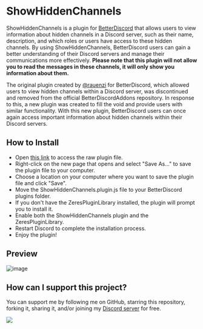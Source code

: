 # ShowHiddenChannels
ShowHiddenChannels is a plugin for [BetterDiscord](https://betterdiscord.app/) that allows users to view information about hidden channels in a Discord server, such as their name, description, and which roles or users have access to these hidden channels. By using ShowHiddenChannels, BetterDiscord users can gain a better understanding of their Discord servers and manage their communications more effectively.
**Please note that this plugin will not allow you to read the messages in these channels, it will only show you information about them.**

The original plugin created by [@rauenzi](https://github.com/rauenzi/) for BetterDiscord, which allowed users to view hidden channels within a Discord server, was discontinued and removed from the official BetterDiscordAddons repository. In response to this, a new plugin was created to fill the void and provide users with similar functionality. With this new plugin, BetterDiscord users can once again access important information about hidden channels within their Discord servers.

## How to Install
- Open [this link](https://raw.githubusercontent.com/ItzFlibat/ShowHiddenChannels/main/ShowHiddenChannels.plugin.js) to access the raw plugin file.
- Right-click on the new page that opens and select "Save As..." to save the plugin file to your computer.
- Choose a location on your computer where you want to save the plugin file and click "Save".
- Move the ShowHiddenChannels.plugin.js file to your BetterDiscord plugins folder.
- If you don't have the ZeresPluginLibrary installed, the plugin will prompt you to install it.
- Enable both the ShowHiddenChannels plugin and the ZeresPluginLibrary.
- Restart Discord to complete the installation process.
- Enjoy the plugin!

## Preview
![image](https://user-images.githubusercontent.com/72283993/230760104-710fd4b3-72b4-49d7-b2de-9357d3f9549e.png)

## How can I support this project?
You can support me by following me on GitHub, starring this repository, forking it, sharing it, and/or joining my [Discord server](https://discord.gg/RFSYyCU) for free.

<img align="center" src="https://discordapp.com/api/guilds/646185572586749964/widget.png?style=banner2"/>
</a>
